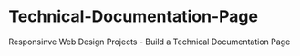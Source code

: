 # Technical-Documentation-Page
 Responsinve Web Design Projects - Build a Technical Documentation Page
